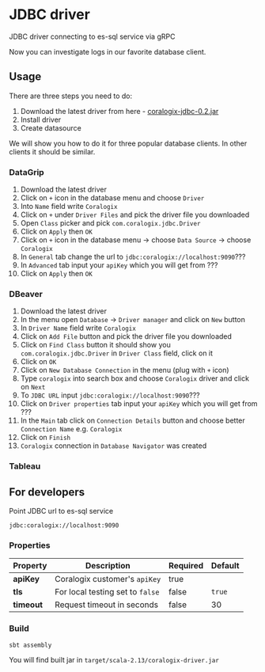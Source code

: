 # JDBC driver

JDBC driver connecting to es-sql service via gRPC

Now you can investigate logs in our favorite database client.

## Usage

There are three steps you need to do:

1. Download the latest driver from here - [coralogix-jdbc-0.2.jar](https://repo1.maven.org/maven2/com/coralogix/coralogix-jdbc/0.2/coralogix-jdbc-0.2.jar)
2. Install driver
3. Create datasource

We will show you how to do it for three popular database clients. In other clients it should be similar.

### DataGrip

1. Download the latest driver
2. Click on `+` icon in the database menu and choose `Driver`
3. Into `Name` field write `Coralogix`
4. Click on `+` under `Driver Files` and pick the driver file you downloaded
5. Open `Class` picker and pick `com.coralogix.jdbc.Driver`
6. Click on `Apply` then `OK`
7. Click on `+` icon in the database menu -> choose `Data Source` -> choose `Coralogix`
8. In `General` tab change the url to `jdbc:coralogix://localhost:9090`???
9. In `Advanced` tab input your `apiKey` which you will get from ???
10. Click on `Apply` then `OK`

### DBeaver

1. Download the latest driver
2. In the menu open `Database` -> `Driver manager` and click on `New` button
3. In `Driver Name` field write `Coralogix`
4. Click on `Add File` button and pick the driver file you downloaded
5. Click on `Find Class` button it should show you `com.coralogix.jdbc.Driver` in
`Driver Class` field, click on it
6. Click on `OK`
7. Click on `New Database Connection` in the menu (plug with `+` icon)
8. Type `coralogix` into search box and choose `Coralogix` driver and click on `Next`
9. To `JDBC URL` input `jdbc:coralogix://localhost:9090`???
10. Click on `Driver properties` tab input your `apiKey` which you will get from ???
11. In the `Main` tab click on `Connection Details` button and choose better `Connection Name` e.g. `Coralogix`
11. Click on `Finish`
12. `Coralogix` connection in `Database Navigator` was created

### Tableau



## For developers
Point JDBC url to es-sql service
```
jdbc:coralogix://localhost:9090
```
### Properties
| Property      | Description                      | Required | Default |
| ------------- | -------------------------------- | -------- | ------- |
| **apiKey**    | Coralogix customer's `apiKey`    | true     |         |
| **tls**       | For local testing set to `false` | false    | `true`  |
| **timeout**   | Request timeout in seconds       | false    | 30      |

### Build

```
sbt assembly
```
You will find built jar in `target/scala-2.13/coralogix-driver.jar`